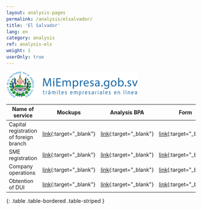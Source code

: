 ```yaml
---
layout: analysis-pages
permalink: /analysis/elsalvador/
title: 'El Salvador'
lang: en
category: analysis
ref: analysis-els
weight: 1
userOnly: true
---
```


![MiEmpresa.gob.sv](/img/logo-bg-white-v.png)  



Name of service | Mockups | Analysis BPA | Form | In charge
--- | --- | --- | --- |---
Capital registration of foreign branch | [link](https://dadd7a.axshare.com/#p=guide){:target="_blank"} | [link](https://docs.google.com/document/d/10H-GeCcE591dXQTuzyScWl44dwNZC6s07tyqGWbCRtg/edit?usp=sharing){:target="_blank"} | [link](https://docs.google.com/spreadsheets/d/15IU0AD9JGx-qZKIO1_uhfvGuxl7_Aqdl_h8xUYNAt3Y/edit?usp=sharing){:target="_blank"} | Gualberto
SME registration | [link](https://w14glk.axshare.com/#p=guide){:target="_blank"} | [link](https://docs.google.com/document/d/1-B-huszzTx5kesEPx0w5pTLDbZuVeixHrbkhek7lefU/edit?usp=sharing){:target="_blank"} | [link](https://docs.google.com/spreadsheets/d/1vlYF-g_iXo7kZcfZgcpjMtmTTbONaB-G3OH-rJrOrcE/edit?usp=sharing){:target="_blank"} | Ernesto
Company operations | [link](){:target="_blank"} | [link](https://docs.google.com/document/d/15XdsHUuMTINYNJ_TovomwmNewUJ38Sngvuxy-bVj7ZA/edit?usp=sharing){:target="_blank"} | [link](https://drive.google.com/open?id=1uJaP5c6dGjUXSnIWM3AWYVBMRg8LvtvWChYSL0cLm0A){:target="_blank"} |
Obtention of DUI | [link](){:target="_blank"} | [link](https://docs.google.com/document/d/18Qbmr7SSXNu-4cCntlrOS3VcdoqHbKs-r0PFttC6-1Y/edit?usp=sharing){:target="_blank"} | [link](https://docs.google.com/spreadsheets/d/14rhQOwr5yDVOEs3wvdnJPVsGGjG72jEqCV0s2FMYpDI/edit?usp=sharing){:target="_blank"} |
{: .table .table-bordered .table-striped }
